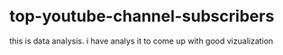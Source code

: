 # top-youtube-channel-subscribers
this is data analysis.
i have analys it to come up with good vizualization
